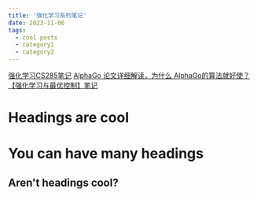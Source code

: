 ```yaml
---
title: '强化学习系列笔记'
date: 2023-11-06
tags:
  - cool posts
  - category1
  - category2
---
```


[强化学习CS285笔记](https://zhuanlan.zhihu.com/p/665299872)
[AlphaGo 论文详细解读，为什么 AlphaGo的算法就好使？](https://zhuanlan.zhihu.com/p/634880256)
[【强化学习与最优控制】笔记](https://zhuanlan.zhihu.com/p/259811173)

Headings are cool
======

You can have many headings
======

Aren't headings cool?
------
